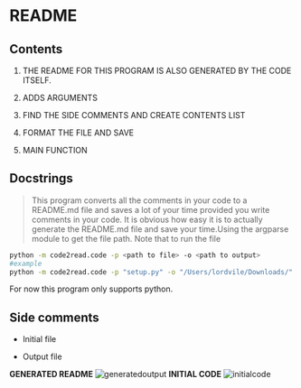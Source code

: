# README
## Contents
1. THE README FOR THIS PROGRAM IS ALSO GENERATED BY THE CODE ITSELF.

2. ADDS ARGUMENTS

3.  FIND THE SIDE COMMENTS AND CREATE CONTENTS LIST

4. FORMAT THE FILE AND SAVE

5.  MAIN FUNCTION

## Docstrings
>This program converts all the comments in your code to a README.md file and saves a lot of your time provided you write comments in your code. It is obvious how easy it is to actually generate the README.md file and save your time.Using the argparse module to get the file path. Note that to run the file
```bash
python -m code2read.code -p <path to file> -o <path to output>
#example
python -m code2read.code -p "setup.py" -o "/Users/lordvile/Downloads/"
```
>
For now this program only supports python.
## Side comments
- Initial file

- Output file

**GENERATED README**
![generatedoutput](output/gen.png)
**INITIAL CODE**
![initialcode](output/code.png)

